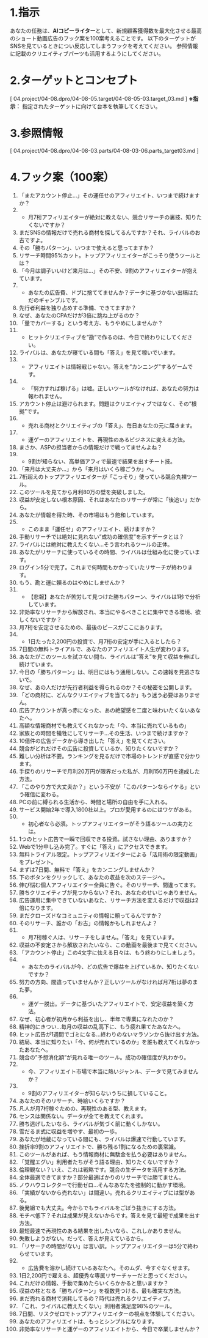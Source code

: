 # 1.指示
あなたの任務は、**AIコピーライター**として、新規顧客獲得数を最大化させる最高のショート動画広告のフック案を100案考えることです。
以下のターゲットがSNSを見ているときについ反応してしまうフックを考えてください。
参照情報に記載のクリエイティブパーツも活用するようにしてください。

# 2.ターゲットとコンセプト

[ 04.project/04-08.dpro/04-08-05.target/04-08-05-03.target_03.md ]
**※指示：** 指定されたターゲットに向けて台本を執筆してください。

# 3.参照情報

[ 04.project/04-08.dpro/04-08-03.parts/04-08-03-06.parts_target03.md ]

# 4.フック案（100案）

1.  「またアカウント停止…」その運任せのアフィリエイト、いつまで続けますか？
2.  * 月7桁アフィリエイターが絶対に教えない、競合リサーチの裏技、知りたくないですか？
3.  まだSNSの情報だけで売れる商材を探してるんですか？それ、ライバルのお古ですよ。
4.  その「勝ちパターン」、いつまで使えると思ってますか？
5.  リサーチ時間95%カット。トップアフィリエイターがこっそり使うツールとは？
6.  「今月は調子いいけど来月は…」その不安、9割のアフィリエイターが抱えています。
7.  * あなたの広告費、ドブに捨ててませんか？データに基づかない出稿はただのギャンブルです。
8.  先行者利益を独り占めする準備、できてますか？
9.  なぜ、あなたのCPAだけが3倍に跳ね上がるのか？
10. 「量でカバーする」という考え方、もうやめにしませんか？
11. * ヒットクリエイティブを”勘”で作るのは、今日で終わりにしてください。
12. ライバルは、あなたが寝ている間も「答え」を見て稼いでいます。
13. * アフィリエイトは情報戦じゃない。答えを”カンニング”するゲームです。
14. * 「努力すれば稼げる」は嘘。正しいツールがなければ、あなたの努力は報われません。
15. アカウント停止は避けられます。問題はクリエイティブではなく、その”根拠”です。
16. * 売れる商材とクリエイティブの「答え」、毎日あなたの元に届きます。
17. * 運ゲーのアフィリエイトを、再現性のあるビジネスに変える方法。
18. まさか、ASPの担当者からの情報だけで戦ってませんよね？
19. * 9割が知らない、高単価アフィで最速で結果を出すチート技。
20. 「来月は大丈夫か…」から「来月はいくら稼ごうか」へ。
21. 7桁超えのトップアフィリエイターが「こっそり」使っている競合丸裸ツール。
22. このツールを見てから月利80万の壁を突破しました。
23. 収益が安定しない根本原因、それはあなたのリサーチが常に「後追い」だから。
24. あなたが情報を得た時、その市場はもう飽和しています。
25. * このまま「運任せ」のアフィリエイト、続けますか？
26. 手動リサーチでは絶対に見れない”成功の確信度”を示すデータとは？
27. ライバルには絶対に教えたくない…そう言われるツールの正体。
28. あなたがリサーチに使っているその時間、ライバルは仕組み化に使っています。
29. ログイン5分で完了。これまで何時間もかかっていたリサーチが終わります。
30. もう、勘と運に頼るのはやめにしませんか？
31. * 【悲報】あなたが苦労して見つけた勝ちパターン、ライバルは1秒で分析しています。
32. 非効率なリサーチから解放され、本当にやるべきことに集中できる環境、欲しくないですか？
33. 月7桁を安定させるための、最後のピースがここにあります。
34. * 1日たった2,200円の投資で、月7桁の安定が手に入るとしたら？
35. 7日間の無料トライアルで、あなたのアフィリエイト人生が変わります。
36. あなたがこのツールを試さない間も、ライバルは”答え”を見て収益を伸ばし続けています。
37. 今日の「勝ちパターン」は、明日にはもう通用しない。この速報を見逃さないで。
38. なぜ、あの人だけが先行者利益を得られるのか？その秘密を公開します。
39. 「どの商材に、どんなクリエイティブを当てるか」もう迷う必要はありません。
40. 広告アカウントが真っ赤になった、あの絶望感を二度と味わいたくないあなたへ。
41. 高額な情報商材でも教えてくれなかった「今、本当に売れているもの」
42. 家族との時間を犠牲にしてリサーチ…その生活、いつまで続けますか？
43. 10億件の広告データから導き出した「答え」を見てください。
44. 競合がどれだけその広告に投資しているか、知りたくないですか？
45. 難しい分析は不要。ランキングを見るだけで市場のトレンドが直感で分かります。
46. 手探りのリサーチで月利20万円が限界だった私が、月利150万円を達成した方法。
47. 「このやり方で大丈夫か？」という不安が「このパターンならイケる」という確信に変わる。
48. PCの前に縛られる生活から、時間と場所の自由を手に入れる。
49. サービス開始2年で導入1800社以上。プロが愛用するのにはワケがある。
50. * 初心者なら必須。トップアフィリエイターがそう語るツールの実力とは。
51. 1つのヒット広告で一瞬で回収できる投資。試さない理由、ありますか？
52. Webで1分申し込み完了。すぐに「答え」にアクセスできます。
53. 無料トライアル限定。トップアフィリエイターによる「活用術の限定動画」をプレゼント。
54. まずは7日間、無料で「答え」をカンニングしませんか？
55. 下のボタンをクリックして、あなたの収益を次のステージへ。
56. 伸び悩む個人アフィリエイター全員に告ぐ。そのリサーチ、間違ってます。
57. 勝ちクリエイティブが見つからない？それ、あなたのせいじゃありません。
58. 広告運用に集中できていないあなた、リサーチ方法を変えるだけで収益は2倍になります。
59. まだクローズドなコミュニティの情報に頼ってるんですか？
60. そのリサーチ、誰かの「お古」の情報かもしれませんよ？
61. * 月7桁稼ぐ人は、リサーチをしません。「答え」を見ています。
62. 収益の不安定さから解放されたいなら、この動画を最後まで見てください。
63. 「アカウント停止」この4文字に怯える日々は、もう終わりにしましょう。
64. * あなたのライバルが今、どの広告で爆益を上げているか、知りたくないですか？
65. 努力の方向、間違っていませんか？正しいツールがなければ月7桁は夢のまた夢。
66. * 運ゲー脱出。データに基づいたアフィリエイトで、安定収益を築く方法。
67. なぜ、初心者が初月から利益を出し、半年で専業になれたのか？
68. 精神的にきつい…毎月の収益の乱高下に、もう疲れ果てたあなたへ。
69. ヒット広告が1週間でゴミになる…終わりのないマラソンから抜け出す方法。
70. 結局、本当に知りたい「今、何が売れているのか」を誰も教えてくれなかったあなたへ。
71. 競合の”予想消化額”が見れる唯一のツール。成功の確信度が丸わかり。
72. * 今、アフィリエイト市場で本当に熱いジャンル、データで見てみませんか？
73. * 9割のアフィリエイターが知らないうちに損していること。
74. あなたのそのリサーチ、時給いくらですか？
75. 凡人が月7桁稼ぐための、再現性のある型、教えます。
76. センスは関係ない。データが全てを教えてくれます。
77. 勝ち逃げしたいなら、ライバルが気づく前に動くしかない。
78. 雪だるま式に収益を増やす、最初の一歩。
79. あなたが地蔵になっている間にも、ライバルは爆速で行動しています。
80. 挫折率9割のアフィリエイトで、勝ち残る1割になるための裏常識。
81. このツールがあれば、もう情報商材に無駄金を払う必要はありません。
82. 「覚醒エグい」利用者たちがそう語る理由、知りたくないですか？
83. 倫理観ない？いえ、これは戦略です。競合の生データを活用する方法。
84. 全体最適できてますか？部分最適ばかりのリサーチでは勝てません。
85. ノウハウコレクターで行動ゼロ…そんなあなたを強制的に動かす環境。
86. 「実績がないから売れない」は間違い。売れるクリエイティブには型がある。
87. 後発組でも大丈夫。今からでもライバルをごぼう抜きにする方法。
88. モチベ低下？それは成果が見えないからです。答えを見て最短で成果を出す方法。
89. 最短最速で再現性のある結果を出したいなら、これしかありません。
90. 失敗しようがない。だって、答えが見えているから。
91. 「リサーチの時間がない」は言い訳。トップアフィリエイターは5分で終わらせています。
92. * 広告費を溶かし続けているあなたへ。そのムダ、今すぐなくせます。
93. 1日2,200円で雇える、超優秀な専属リサーチャーだと思ってください。
94. これだけの情報、手動で集めたらいくらかかると思いますか？
95. 収益の柱となる「勝ちパターン」を複数見つける、最も確実な方法。
96. まだ売れる商材で消耗してるの？時代は売れるクリエイティブ。
97. 「これ、ライバルに教えたくない」利用者満足度98%のツール。
98. 7日間、リスクゼロでトップアフィリエイターの視点を体験してください。
99. あなたのアフィリエイトは、もっとシンプルになります。
100. 非効率なリサーチと運ゲーのアフィリエイトから、今日で卒業しませんか？

